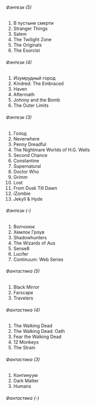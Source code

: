###### Фэнтези (5)
1. В пустыне смерти
2. Stranger Things
3. Salem
4. The Twilight Zone
5. The Originals
6. The Exorcist

###### Фэнтези (4)
1. Изумрудный город
2. Kindred: The Embraced
3. Haven
4. Aftermath
5. Johnny and the Bomb
6. The Outer Limits

###### Фэнтези (3)
1. Голод
2. Neverwhere
3. Penny Dreadful
4. The Nightmare Worlds of H.G. Wells
5. Second Chance
6. Constantine
7. Supernatural
8. Doctor Who
9. Grimm
10. Lost
11. From Dusk Till Dawn
12. iZombie
13. Jekyll & Hyde

###### Фэнтези (-)
1. Волчонок
2. Хемлок Гроув
3. Shadowhunters
4. The Wizards of Aus
5. Sense8
6. Lucifer
7. Continuum: Web Series

###### Фантастика (5)
1. Black Mirror
2. Farscape
3. Travelers

###### Фантастика (4)
1. The Walking Dead
2. The Walking Dead: Oath
3. Fear the Walking Dead
4. 12 Monkeys
5. The Strain

###### Фантастика (3)
1. Континуум
2. Dark Matter
3. Humans

###### Фантастика (-)
